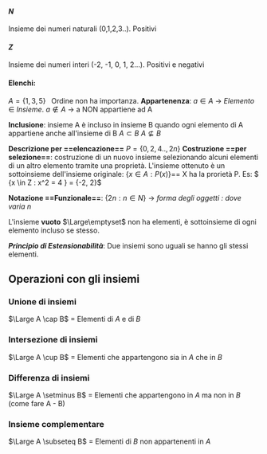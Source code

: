 #### $N$ 
Insieme dei numeri naturali (0,1,2,3..). Positivi
#### $Z$
Insieme dei numeri interi (-2, -1, 0, 1, 2...). Positivi e negativi

#### Elenchi: 
$A = \{1, 3, 5\} \;\;$   Ordine non ha importanza.
**Appartenenza**:
$a \in A$ -> *Elemento* $\in$ *Insieme*. 
$a \notin A$ -> a NON appartiene ad A 

**Inclusione**: insieme  A è incluso in insieme B quando ogni elemento di A appartiene anche all'insieme di B
$A \subset B$
$A \nsubseteq B$

**Descrizione per ==elencazione==** $P=\{0,2,4..,2n\}$
**Costruzione ==per selezione==**: costruzione di un nuovo insieme selezionando alcuni elementi di un altro elemento tramite una proprietà. L'insieme ottenuto è un sottoinsieme dell'insieme originale:
 $\{ x\in A: P(x)\}$==  X ha la prorietà P.
Es: $ \{x \in Z : x^2 = 4 \} = \{-2, 2\}$

 **Notazione ==Funzionale==**: $\{ 2n : n \in N\}$ -> *forma degli oggetti : dove varia n*
 
L'insieme **vuoto** $\Large\emptyset$ non ha elementi, è sottoinsieme di ogni elemento incluso se stesso.  

***Principio di Estensionabilità***: Due insiemi sono uguali se hanno gli stessi elementi. 

## Operazioni con gli insiemi
### Unione di insiemi 
$\Large A \cap B$ = Elementi di $A$ e di $B$
### Intersezione di insiemi
$\Large A \cup B$ = Elementi che appartengono sia in $A$ che in $B$
### Differenza di insiemi
$\Large A \setminus B$ = Elementi che appartengono in $A$ ma non in $B$ (come fare A - B) 
### Insieme complementare 
$\Large A \subseteq B$ = Elementi di $B$ non appartenenti in $A$
